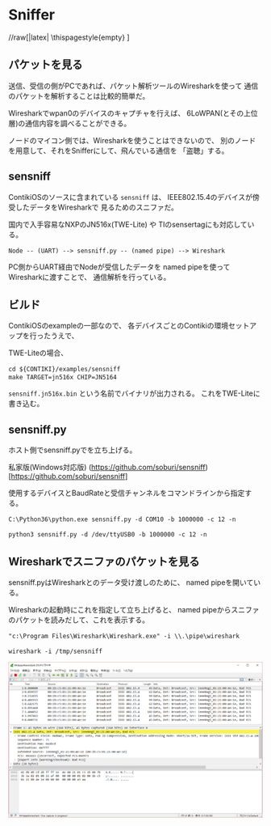 

Sniffer
=======

//raw[|latex| \\thispagestyle{empty} ]



パケットを見る
------------------

送信、受信の側がPCであれば、パケット解析ツールのWiresharkを使って
通信のパケットを解析することは比較的簡単だ。

Wiresharkでwpan0のデバイスのキャプチャを行えば、
6LoWPAN(とその上位層)の通信内容を調べることができる。

ノードのマイコン側では、Wiresharkを使うことはできないので、
別のノードを用意して、それをSnifferにして、飛んでいる通信を
「盗聴」する。


sensniff
------------

ContikiOSのソースに含まれている `sensniff` は、
IEEE802.15.4のデバイスが傍受したデータをWiresharkで
見るためのスニファだ。

国内で入手容易なNXPのJN516x(TWE-Lite) や TIのsensertagにも対応している。

```
Node -- (UART) --> sensniff.py -- (named pipe) --> Wireshark
```

PC側からUART経由でNodeが受信したデータを
named pipeを使ってWiresharkに渡すことで、
通信解析を行っている。


ビルド
------

ContikiOSのexampleの一部なので、
各デバイスごとのContikiの環境セットアップを行ったうえで、

TWE-Liteの場合、

```
cd ${CONTIKI}/examples/sensniff
make TARGET=jn516x CHIP=JN5164
```

`sensniff.jn516x.bin` という名前でバイナリが出力される。
これをTWE-Liteに書き込む。

sensniff.py
-----------

ホスト側でsensniff.pyでを立ち上げる。

私家版(Windows対応版)
(https://github.com/soburi/sensniff)[https://github.com/soburi/sensniff]

使用するデバイスとBaudRateと受信チャンネルをコマンドラインから指定する。

```
C:\Python36\python.exe sensniff.py -d COM10 -b 1000000 -c 12 -n
```

```
python3 sensniff.py -d /dev/ttyUSB0 -b 1000000 -c 12 -n
```


Wiresharkでスニファのパケットを見る
------------------------------------

sensniff.pyはWiresharkとのデータ受け渡しのために、
named pipeを開いている。

Wiresharkの起動時にこれを指定して立ち上げると、
named pipeからスニファのパケットを読みだして、これを表示する。


```
"c:\Program Files\Wireshark\Wireshark.exe" -i \\.\pipe\wireshark
```

```
wireshark -i /tmp/sensniff
```



![sensniff](images/sniffer.png "sniffer")


